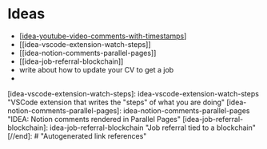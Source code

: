 # Ideas

- [[idea-youtube-video-comments-with-timestamps]]
- [[idea-vscode-extension-watch-steps]]
- [[idea-notion-comments-parallel-pages]]
- [[idea-job-referral-blockchain]]
- write about how to update your CV to get a job
- 

[//begin]: # "Autogenerated link references for markdown compatibility"
[idea-youtube-video-comments-with-timestamps]: idea-youtube-video-comments-with-timestamps "Chrome extension to comment on youtube videos setting timestamps on each bullet"
[idea-vscode-extension-watch-steps]: idea-vscode-extension-watch-steps "VSCode extension that writes the "steps" of what you are doing"
[idea-notion-comments-parallel-pages]: idea-notion-comments-parallel-pages "IDEA: Notion comments rendered in Parallel Pages"
[idea-job-referral-blockchain]: idea-job-referral-blockchain "Job referral tied to a blockchain"
[//end]: # "Autogenerated link references"